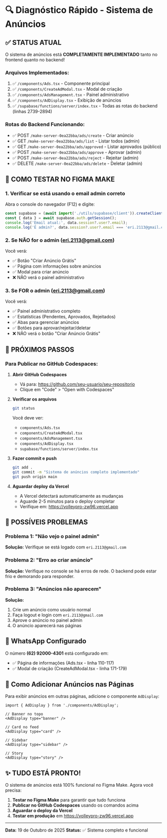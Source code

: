 # 🔍 Diagnóstico Rápido - Sistema de Anúncios

## ✅ STATUS ATUAL

O sistema de anúncios está **COMPLETAMENTE IMPLEMENTADO** tanto no frontend quanto no backend!

### Arquivos Implementados:
1. ✅ `/components/Ads.tsx` - Componente principal
2. ✅ `/components/CreateAdModal.tsx` - Modal de criação
3. ✅ `/components/AdsManagement.tsx` - Painel administrativo
4. ✅ `/components/AdDisplay.tsx` - Exibição de anúncios
5. ✅ `/supabase/functions/server/index.tsx` - Todas as rotas do backend (linhas 2739-2894)

### Rotas do Backend Funcionando:
- ✅ POST `/make-server-0ea22bba/ads/create` - Criar anúncio
- ✅ GET `/make-server-0ea22bba/ads/list` - Listar todos (admin)
- ✅ GET `/make-server-0ea22bba/ads/approved` - Listar aprovados (público)
- ✅ POST `/make-server-0ea22bba/ads/approve` - Aprovar (admin)
- ✅ POST `/make-server-0ea22bba/ads/reject` - Rejeitar (admin)
- ✅ DELETE `/make-server-0ea22bba/ads/delete` - Deletar (admin)

## 🎯 COMO TESTAR NO FIGMA MAKE

### 1. Verificar se está usando o email admin correto

Abra o console do navegador (F12) e digite:

```javascript
const supabase = (await import('./utils/supabase/client')).createClient();
const { data } = await supabase.auth.getSession();
console.log('Email atual:', data.session?.user?.email);
console.log('É admin?', data.session?.user?.email === 'eri.2113@gmail.com');
```

### 2. Se NÃO for o admin (eri.2113@gmail.com)

Você verá:
- ✅ Botão "Criar Anúncio Grátis"
- ✅ Página com informações sobre anúncios
- ✅ Modal para criar anúncio
- ❌ NÃO verá o painel administrativo

### 3. Se FOR o admin (eri.2113@gmail.com)

Você verá:
- ✅ Painel administrativo completo
- ✅ Estatísticas (Pendentes, Aprovados, Rejeitados)
- ✅ Abas para gerenciar anúncios
- ✅ Botões para aprovar/rejeitar/deletar
- ❌ NÃO verá o botão "Criar Anúncio Grátis"

## 🚀 PRÓXIMOS PASSOS

### Para Publicar no GitHub Codespaces:

1. **Abrir GitHub Codespaces**
   - Vá para: https://github.com/seu-usuario/seu-repositorio
   - Clique em "Code" > "Open with Codespaces"

2. **Verificar os arquivos**
   ```bash
   git status
   ```
   
   Você deve ver:
   - `components/Ads.tsx`
   - `components/CreateAdModal.tsx`
   - `components/AdsManagement.tsx`
   - `components/AdDisplay.tsx`
   - `supabase/functions/server/index.tsx`

3. **Fazer commit e push**
   ```bash
   git add .
   git commit -m "Sistema de anúncios completo implementado"
   git push origin main
   ```

4. **Aguardar deploy da Vercel**
   - A Vercel detectará automaticamente as mudanças
   - Aguarde 2-5 minutos para o deploy completar
   - Verifique em: https://volleypro-zw96.vercel.app

## 🐛 POSSÍVEIS PROBLEMAS

### Problema 1: "Não vejo o painel admin"
**Solução:** Verifique se está logado com `eri.2113@gmail.com`

### Problema 2: "Erro ao criar anúncio"
**Solução:** Verifique no console se há erros de rede. O backend pode estar frio e demorando para responder.

### Problema 3: "Anúncios não aparecem"
**Solução:** 
1. Crie um anúncio como usuário normal
2. Faça logout e login com `eri.2113@gmail.com`
3. Aprove o anúncio no painel admin
4. O anúncio aparecerá nas páginas

## 📱 WhatsApp Configurado

O número **(62) 92000-4301** está configurado em:
- ✅ Página de informações (Ads.tsx - linha 110-117)
- ✅ Modal de criação (CreateAdModal.tsx - linha 171-179)

## 🎨 Como Adicionar Anúncios nas Páginas

Para exibir anúncios em outras páginas, adicione o componente `AdDisplay`:

```tsx
import { AdDisplay } from './components/AdDisplay';

// Banner no topo
<AdDisplay type="banner" />

// Card no feed
<AdDisplay type="card" />

// Sidebar
<AdDisplay type="sidebar" />

// Story
<AdDisplay type="story" />
```

## ✨ TUDO ESTÁ PRONTO!

O sistema de anúncios está 100% funcional no Figma Make. Agora você precisa:

1. **Testar no Figma Make** para garantir que tudo funciona
2. **Publicar no GitHub Codespaces** usando os comandos acima
3. **Aguardar o deploy da Vercel**
4. **Testar em produção** em https://volleypro-zw96.vercel.app

---

**Data:** 19 de Outubro de 2025
**Status:** ✅ Sistema completo e funcional
